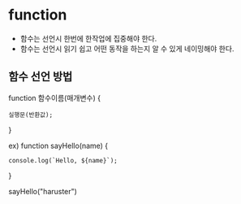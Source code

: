 # function

- 함수는 선언시 한번에 한작업에 집중해야 한다.
- 함수는 선언시 읽기 쉽고 어떤 동작을 하는지 알 수 있게 네이밍해야 한다.

## 함수 선언 방법

function 함수이름(매개변수) {

    실행문(반환값);

}

ex) function sayHello(name) {

    console.log(`Hello, ${name}`);

}

sayHello("haruster")

